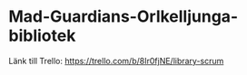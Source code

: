 # Mad-Guardians-Orlkelljunga-bibliotek

Länk till Trello: 
https://trello.com/b/8Ir0fjNE/library-scrum
